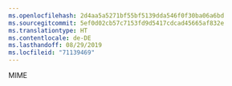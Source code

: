 ```yaml
---
ms.openlocfilehash: 2d4aa5a5271bf55bf5139dda546f0f30ba06a6bd
ms.sourcegitcommit: 5ef0d02cb57c7153fd9d5417cdcad45665af832e
ms.translationtype: HT
ms.contentlocale: de-DE
ms.lasthandoff: 08/29/2019
ms.locfileid: "71139469"
---
```

MIME